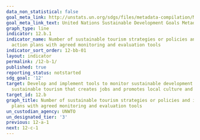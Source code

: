 ```yaml
---
data_non_statistical: false
goal_meta_link: http://unstats.un.org/sdgs/files/metadata-compilation/Metadata-Goal-12.pdf
goal_meta_link_text: United Nations Sustainable Development Goals Metadata (pdf 782kB)
graph_type: line
indicator: 12.b.1
indicator_name: Number of sustainable tourism strategies or policies and implemented
  action plans with agreed monitoring and evaluation tools
indicator_sort_order: 12-bb-01
layout: indicator
permalink: /12-b-1/
published: true
reporting_status: notstarted
sdg_goal: '12'
target: Develop and implement tools to monitor sustainable development impacts for
  sustainable tourism that creates jobs and promotes local culture and products
target_id: 12.b
graph_title: Number of sustainable tourism strategies or policies and implemented action
  plans with agreed monitoring and evaluation tools
un_custodian_agency: UNWTO
un_designated_tier: '3'
previous: 12-a-1
next: 12-c-1
---
```

